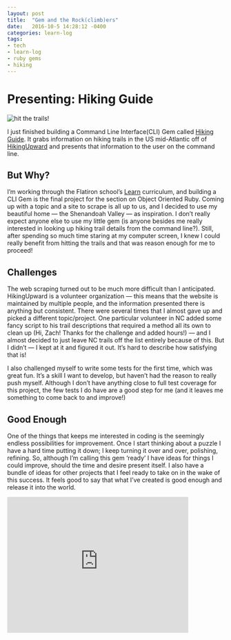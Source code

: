 ```yaml
---
layout: post
title:  "Gem and the Rock(climb)ers"
date:   2016-10-5 14:28:12 -0400
categories: learn-log
tags:
- tech
- learn-log
- ruby gems
- hiking
---
```

# Presenting: Hiking Guide

![hit the trails!](../../images/hit_the_trails.png)

I just finished building a Command Line Interface(CLI) Gem called [Hiking Guide](https://rubygems.org/gems/hiking_guide). It grabs information on hiking trails in the US mid-Atlantic off of [HikingUpward](http://www.hikingupward.com/) and presents that information to the user on the command line.

## But Why?
I’m working through the Flatiron school’s [Learn](https://learn.co/) curriculum, and building a CLI Gem is the final project for the section on Object Oriented Ruby. Coming up with a topic and a site to scrape is all up to us, and I decided to use my beautiful home — the Shenandoah Valley — as inspiration. I don’t really expect anyone else to use my little gem (is anyone besides me really interested in looking up hiking trail details from the command line?). Still, after spending so much time staring at my computer screen, I knew I could really benefit from hitting the trails and that was reason enough for me to proceed!

## Challenges
The web scraping turned out to be much more difficult than I anticipated. HikingUpward is a volunteer organization — this means that the website is maintained by multiple people, and the information presented there is anything but consistent. There were several times that I almost gave up and picked a different topic/project. One particular volunteer in NC added some fancy script to his trail descriptions that required a method all its own to clean up (Hi, Zach! Thanks for the challenge and added hours!) — and I almost decided to just leave NC trails off the list entirely because of this. But I didn’t — I kept at it and figured it out. It’s hard to describe how satisfying that is!

I also challenged myself to write some tests for the first time, which was great fun. It’s a skill I want to develop, but haven’t had the reason to really push myself. Although I don’t have anything close to full test coverage for this project, the few tests I do have are a good step for me (and it leaves me something to come back to and improve!)

## Good Enough
One of the things that keeps me interested in coding is the seemingly endless possibilities for improvement. Once I start thinking about a puzzle I have a hard time putting it down; I keep turning it over and over, polishing, refining. So, although I’m calling this gem ‘ready’ I have ideas for things I could improve, should the time and desire present itself. I also have a bundle of ideas for other projects that I feel ready to take on in the wake of this success. It feels good to say that what I’ve created is good enough and release it into the world.

<iframe width="420" height="315" src="http://eleanorgraham.com/images/hiking_guide_walkthrough.mov" frameborder="0"> </iframe>
